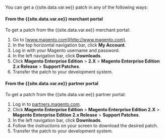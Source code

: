 You can get a {{site.data.var.ee}} patch in any of the following ways:

#### From the {{site.data.var.ee}} merchant portal

To get a patch from the {{site.data.var.ee}} merchant portal:

1. Go to [www.magento.com](http://www.magento.com).
1. In the top horizontal navigation bar, click **My Account**.
1. Log in with your Magento username and password.
1. In the left navigation bar, click **Downloads**.
1. Click **Magento Enterprise Edition** > **2.X** > **Magento Enterprise Edition 2.x Release** > **Support Patches**.
1. Transfer the patch to your development system.

#### From the {{site.data.var.ee}} partner portal

To get a patch from the {{site.data.var.ee}} partner portal:

1. Log in to [partners.magento.com](https://partners.magento.com/English/?rdir=/files.aspx).
1. Click **Magento Enterprise Edition** > **Magento Enterprise Edition 2.X** > **Magento Enterprise Edition 2.x Release** > **Support Patches**.
1. In the left navigation bar, click **Downloads**.
1. Follow the instructions on your screen to download the desired patch.
1. Transfer the patch to your development system.
